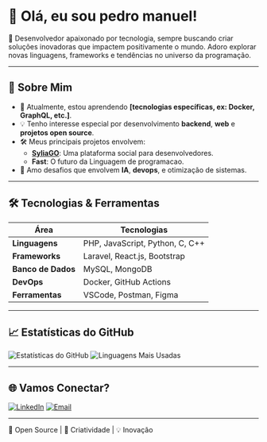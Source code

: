 # 👋 Olá, eu sou pedro manuel!

🎯 Desenvolvedor apaixonado por tecnologia, sempre buscando criar soluções inovadoras que impactem positivamente o mundo. Adoro explorar novas linguagens, frameworks e tendências no universo da programação.

---

## 🚀 Sobre Mim

- 🌱 Atualmente, estou aprendendo **[tecnologias específicas, ex: Docker, GraphQL, etc.]**.
- 💡 Tenho interesse especial por desenvolvimento **backend**, **web** e **projetos open source**.
- 🛠️ Meus principais projetos envolvem:
  - **[SyliaGO](https://github.com/pedromael/SyliaGO)**: Uma plataforma social para desenvolvedores.
  - **Fast**: O futuro da Linguagem de programacao.
- 🧠 Amo desafios que envolvem **IA**, **devops**, e otimização de sistemas.

---

## 🛠️ Tecnologias & Ferramentas

| Área            | Tecnologias |
|------------------|-------------|
| **Linguagens**   | PHP, JavaScript, Python, C, C++ |
| **Frameworks**   | Laravel, React.js, Bootstrap |
| **Banco de Dados** | MySQL, MongoDB |
| **DevOps**       | Docker, GitHub Actions |
| **Ferramentas**  | VSCode, Postman, Figma |

---

## 📈 Estatísticas do GitHub

![Estatísticas do GitHub](https://github-readme-stats.vercel.app/api?username=pedromael&show_icons=true&theme=radical)
![Linguagens Mais Usadas](https://github-readme-stats.vercel.app/api/top-langs/?username=pedromael&layout=compact&theme=radical)

---

## 🌐 Vamos Conectar?

[![LinkedIn](https://img.shields.io/badge/-LinkedIn-blue?style=flat&logo=linkedin&logoColor=white)](https://linkedin.com/in/pedromael)
[![Email](https://img.shields.io/badge/-Email-red?style=flat&logo=gmail&logoColor=white)](mailto:pedromael14@gmail.com)

---

🖤 Open Source | 🚀 Criatividade | 💡 Inovação

